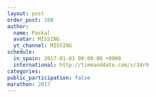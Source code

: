 ```yaml
---
layout: post
order_post: 100
author:
  name: Paskal
  avatar: MISSING
  yt_channel: MISSING
schedule:
  in_spain: 2017-01-03 00:00:00 +0000
  international: http://timeanddate.com/s/34r9
categories:
public_participation: false
marathon: 2017
---
```

<!--iframe width="475" height="267" src="https://www.youtube.com/embed/MISSING" frameborder="0" allowfullscreen></iframe-->

